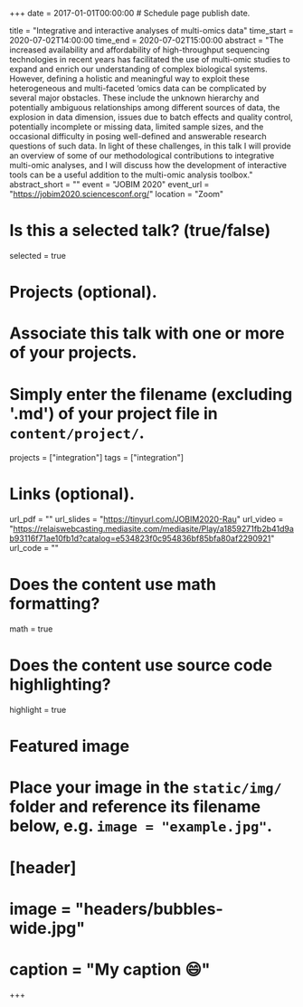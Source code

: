 +++
date = 2017-01-01T00:00:00  # Schedule page publish date.

title = "Integrative and interactive analyses of multi-omics data"
time_start = 2020-07-02T14:00:00
time_end = 2020-07-02T15:00:00
abstract = "The increased availability and affordability of high-throughput sequencing technologies in recent years has facilitated the use of multi-omic studies to expand and enrich our understanding of complex biological systems. However, defining a holistic and meaningful way to exploit these heterogeneous and multi-faceted ‘omics data can be complicated by several major obstacles. These include the unknown hierarchy and potentially ambiguous relationships among different sources of data, the explosion in data dimension, issues due to batch effects and quality control, potentially incomplete or missing data, limited sample sizes, and the occasional difficulty in posing well-defined and answerable research questions of such data. In light of these challenges, in this talk I will provide an overview of some of our methodological contributions to integrative multi-omic analyses, and I will discuss how the development of interactive tools can be a useful addition to the multi-omic analysis toolbox."
abstract_short = ""
event = "JOBIM 2020"
event_url = "https://jobim2020.sciencesconf.org/"
location = "Zoom"

# Is this a selected talk? (true/false)
selected = true

# Projects (optional).
#   Associate this talk with one or more of your projects.
#   Simply enter the filename (excluding '.md') of your project file in `content/project/`.
projects = ["integration"]
tags = ["integration"]

# Links (optional).
url_pdf = ""
url_slides = "https://tinyurl.com/JOBIM2020-Rau"
url_video = "https://relaiswebcasting.mediasite.com/mediasite/Play/a1859271fb2b41d9ab93116f71ae10fb1d?catalog=e534823f0c954836bf85bfa80af2290921"
url_code = ""

# Does the content use math formatting?
math = true

# Does the content use source code highlighting?
highlight = true

# Featured image
# Place your image in the `static/img/` folder and reference its filename below, e.g. `image = "example.jpg"`.
# [header]
# image = "headers/bubbles-wide.jpg"
# caption = "My caption :smile:"

+++

<script async class="speakerdeck-embed" data-id="84764036cfb84438aa72b541fb5b4a85" data-ratio="1.77777777777778" src="//speakerdeck.com/assets/embed.js"></script>